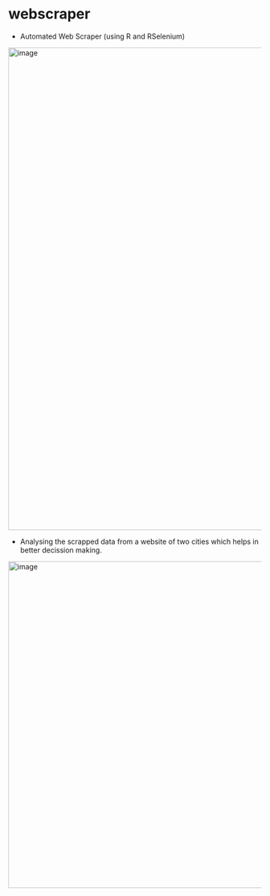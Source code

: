 # webscraper

- Automated Web Scraper (using R and RSelenium)
<img width="960" alt="image" src="https://user-images.githubusercontent.com/26671243/57283247-bc5d5680-707c-11e9-8d0d-e62b62b59bbd.png">


- Analysing the scrapped data from a website of two cities which helps in better decission making.
<img width="650" alt="image" src="https://user-images.githubusercontent.com/26671243/57283325-e747aa80-707c-11e9-95ee-7d15aefe9d53.png">



